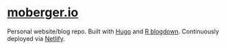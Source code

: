 # [moberger.io](https://moberger.io)

Personal website/blog repo. Built with [Hugo](https://gohugo.io) and [R blogdown](https://bookdown.org/yihui/blogdown/). Continuously deployed via [Netlify](https://www.netlify.com).